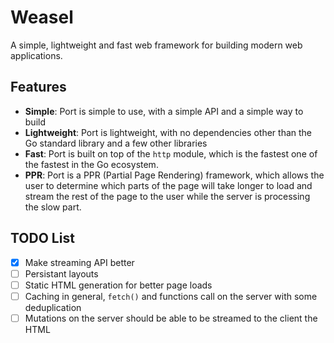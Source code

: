 # Weasel

A simple, lightweight and fast web framework for building modern web applications.

## Features

- **Simple**: Port is simple to use, with a simple API and a simple way to build
- **Lightweight**: Port is lightweight, with no dependencies other than the Go standard
library and a few other libraries
- **Fast**: Port is built on top of the `http` module, which is the fastest one
of the fastest in the Go ecosystem.
- **PPR**: Port is a PPR (Partial Page Rendering) framework, which allows the user to
determine which parts of the page will take longer to load and stream the rest of the
page to the user while the server is processing the slow part.

## TODO List

- [x] Make streaming API better
- [ ] Persistant layouts
- [ ] Static HTML
generation for better page loads
- [ ] Caching in general, `fetch()` and functions call on the server with some
deduplication
- [ ] Mutations on the server should be able to be streamed to the client the HTML
